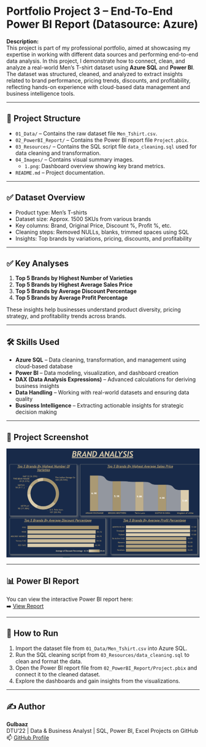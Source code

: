 # Portfolio Project 3 – End-To-End Power BI Report (Datasource: Azure)

**Description:**  
This project is part of my professional portfolio, aimed at showcasing my expertise in working with different data sources and performing end-to-end data analysis. In this project, I demonstrate how to connect, clean, and analyze a real-world Men’s T-shirt dataset using **Azure SQL** and **Power BI**. The dataset was structured, cleaned, and analyzed to extract insights related to brand performance, pricing trends, discounts, and profitability, reflecting hands-on experience with cloud-based data management and business intelligence tools.

---

## 📂 Project Structure

- `01_Data/` – Contains the raw dataset file `Men_Tshirt.csv`.
- `02_PowerBI_Report/` – Contains the Power BI report file `Project.pbix`.
- `03_Resources/` – Contains the SQL script file `data_cleaning.sql` used for data cleaning and transformation.
- `04_Images/` – Contains visual summary images.  
  - `1.png`: Dashboard overview showing key brand metrics.
- `README.md` – Project documentation.

---

## ✅ Dataset Overview

- Product type: Men’s T-shirts  
- Dataset size: Approx. 1500 SKUs from various brands  
- Key columns: Brand, Original Price, Discount %, Profit %, etc.  
- Cleaning steps: Removed NULLs, blanks, trimmed spaces using SQL  
- Insights: Top brands by variations, pricing, discounts, and profitability

---

## ✅ Key Analyses

1. **Top 5 Brands by Highest Number of Varieties**  
2. **Top 5 Brands by Highest Average Sales Price**  
3. **Top 5 Brands by Average Discount Percentage**  
4. **Top 5 Brands by Average Profit Percentage**

These insights help businesses understand product diversity, pricing strategy, and profitability trends across brands.

---

## 🛠 Skills Used

- **Azure SQL** – Data cleaning, transformation, and management using cloud-based database  
- **Power BI** – Data modeling, visualization, and dashboard creation  
- **DAX (Data Analysis Expressions)** – Advanced calculations for deriving business insights  
- **Data Handling** – Working with real-world datasets and ensuring data quality  
- **Business Intelligence** – Extracting actionable insights for strategic decision making  

---

## 📸 Project Screenshot

![Brand Analysis](04_Images/1.png)

---

## 📊 Power BI Report

You can view the interactive Power BI report here:  
➡️ [View Report](https://app.powerbi.com/links/avTJ2SonZd?ctid=2556ff83-cdc1-4957-9826-e36f43eedad5&pbi_source=linkShare)

---

## 🚀 How to Run

1. Import the dataset file from `01_Data/Men_Tshirt.csv` into Azure SQL.
2. Run the SQL cleaning script from `03_Resources/data_cleaning.sql` to clean and format the data.
3. Open the Power BI report file from `02_PowerBI_Report/Project.pbix` and connect it to the cleaned dataset.
4. Explore the dashboards and gain insights from the visualizations.

---

## ✍️ Author
**Gulbaaz**  
DTU’22 | Data & Business Analyst | SQL, Power BI, Excel Projects on GitHub  
📫 [GitHub Profile](https://github.com/Gulbaaz)
